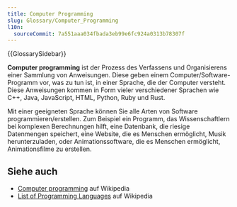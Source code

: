 ```yaml
---
title: Computer Programming
slug: Glossary/Computer_Programming
l10n:
  sourceCommit: 7a551aaa034fbada3eb99e6fc924a0313b78307f
---
```


{{GlossarySidebar}}

**Computer programming** ist der Prozess des Verfassens und Organisierens einer Sammlung von Anweisungen. Diese geben einem Computer/Software-Programm vor, was zu tun ist, in einer Sprache, die der Computer versteht. Diese Anweisungen kommen in Form vieler verschiedener Sprachen wie C++, Java, JavaScript, HTML, Python, Ruby und Rust.

Mit einer geeigneten Sprache können Sie alle Arten von Software programmieren/erstellen. Zum Beispiel ein Programm, das Wissenschaftlern bei komplexen Berechnungen hilft, eine Datenbank, die riesige Datenmengen speichert, eine Website, die es Menschen ermöglicht, Musik herunterzuladen, oder Animationssoftware, die es Menschen ermöglicht, Animationsfilme zu erstellen.

## Siehe auch

- [Computer programming](https://en.wikipedia.org/wiki/Computer_programming) auf Wikipedia
- [List of Programming Languages](https://en.wikipedia.org/wiki/List_of_programming_languages) auf Wikipedia
